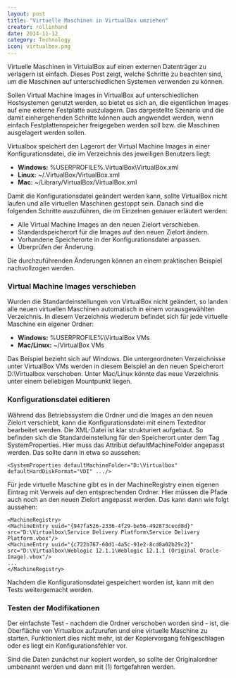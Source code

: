 ```yaml
---
layout: post
title: "Virtuelle Maschinen in VirtualBox umziehen"
creator: rollinhand
date: 2014-11-12
category: Technology
icon: virtualbox.png
---
```

Virtuelle Maschinen in VirtuialBox auf einen externen Datenträger zu verlagern ist einfach. 
Dieses Post zeigt, welche Schritte zu beachten sind, um die Maschinen auf unterschiedlichen 
Systemen verwenden zu können.
<!--more-->

Sollen Virtual Machine Images in VirtualBox auf unterschiedlichen Hostsystemen genutzt 
werden, so bietet es sich an, die eigentlichen Images auf eine externe Festplatte auszulagern. 
Das dargestellte Szenario und die damit einhergehenden Schritte können auch angwendet werden, 
wenn einfach Festplattenspeicher freigegeben werden soll bzw. die Maschinen ausgelagert werden sollen.

Virtualbox speichert den Lagerort der Virtual Machine Images in einer Konfigurationsdatei, 
die im Verzeichnis des jeweiligen Benutzers liegt:

* __Windows:__ %USERPROFILE%\.VirtualBox\VirtualBox.xml
* __Linux:__ ~/.VirtualBox/VirtualBox.xml
* __Mac:__ ~/Library/VirtualBox/VirtualBox.xml

Damit die Konfigurationsdatei geändert werden kann, sollte VirtualBox nicht laufen 
und alle virtuellen Maschinen gestoppt sein. Danach sind die folgenden Schritte auszuführen, 
die im Einzelnen genauer erläutert werden:

* Alle Virtual Machine Images an den neuen Zielort verschieben.
* Standardspeicherort für die Images auf den neuen Zielort ändern.
* Vorhandene Speicherorte in der Konfigurationsdatei anpassen.
* Überprüfen der Änderung.

Die durchzuführenden Änderungen können an einem praktischen Beispiel nachvollzogen werden.

### Virtual Machine Images verschieben
Wurden die Standardeinstellungen von VirtualBox nicht geändert, so landen alle neuen 
virtuellen Maschinen automatisch in einem vorausgewählten Verzeichnis. 
In diesem Verzeichnis wiederum befindet sich für jede virtuelle Maschine ein eigener Ordner:

* __Windows:__ %USERPROFILE%\VirtualBox VMs
* __Mac/Linux:__ ~/VirtualBox VMs

Das Beispiel bezieht sich auf Windows. Die untergeordneten Verzeichnisse unter VirtualBox 
VMs werden in diesem Beispiel an den neuen Speicherort D:\Virtualbox verschoben. 
Unter Mac/Linux könnte das neue Verzeichnis unter einem beliebigen Mountpunkt liegen.

### Konfigurationsdatei editieren
Während das Betriebssystem die Ordner und die Images an den neuen Zielort verschiebt, 
kann die Konfigurationsdatei mit einem Texteditor bearbeitet werden. Die XML-Datei ist 
klar strukturiert aufgebaut. So befinden sich die Standardeinstellung für den Speicherort 
unter dem Tag SystemProperties. Hier muss das Attribut defaultMachineFolder angepasst 
werden. Das sollte dann in etwa so aussehen:
```
<SystemProperties defaultMachineFolder="D:\Virtualbox" defaultHardDiskFormat="VDI" .../>
```

Für jede virtuelle Maschine gibt es in der MachineRegistry einen eigenen Eintrag mit 
Verweis auf den entsprechenden Ordner. Hier müssen die Pfade auch noch an den neuen 
Zielort angepasst werden. Das kann dann wie folgt aussehen:

```
<MachineRegistry>
<MachineEntry uuid="{947fa526-2336-4f29-be56-492873cecd8d}" src="D:\Virtualbox\Service Delivery Platform\Service Delivery Platform.vbox"/>
<MachineEntry uuid="{c722b767-60d1-4a5c-91e2-8cd0a02b29c2}" src="D:\Virtualbox\Weblogic 12.1.1\Weblogic 12.1.1 (Original Oracle-Image).vbox"/>
...
</MachineRegistry>
```

Nachdem die Konfigurationsdatei gespeichert worden ist, kann mit den Tests weitergemacht werden.

### Testen der Modifikationen
Der einfachste Test - nachdem die Ordner verschoben worden sind - ist, die Oberfläche von 
Virtualbox aufzurufen und eine virtuelle Maschine zu starten. Funktioniert dies nicht mehr, 
ist der Kopiervorgang fehlgeschlagen oder es liegt ein Konfigurationsfehler vor.

Sind die Daten zunächst nur kopiert worden, so sollte der Originalordner umbenannt 
werden und dann mit (1) fortgefahren werden.
